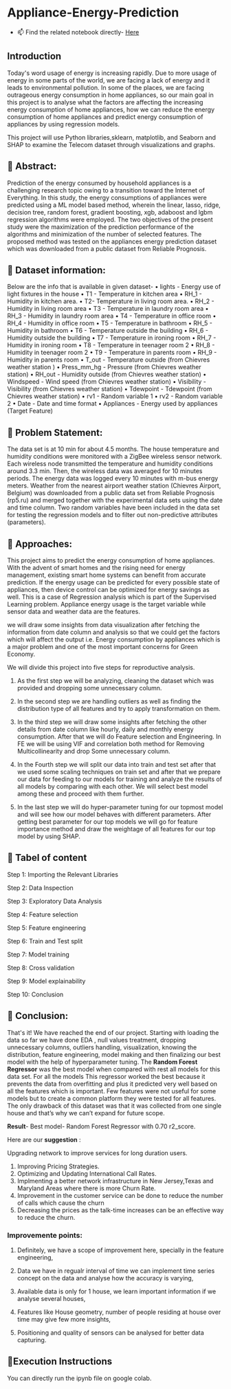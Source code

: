 
# **Appliance-Energy-Prediction**

- 📫 Find the related notebook directly- <a href="https://github.com/Gulzar-khan/Appliances-Energy-Prediction/blob/main/Appliance_Energy_Prediction_Team_colab.ipynb" target="_blank">Here</a> 


## **Introduction**
Today's word usage of energy is increasing rapidly. Due to more usage of energy in some parts of the world, we are facing a lack of energy and it leads to environmental pollution. In some of the places, we are facing outrageous energy consumption in home appliances, so our main goal in this project is to analyse what the factors are affecting the increasing energy consumption of home appliances, how we can reduce the energy consumption of home appliances and predict energy consumption of appliances by using regression models.

This project will use Python libraries,sklearn, matplotlib, and Seaborn and SHAP to examine the Telecom dataset through visualizations and graphs.

## **📖 Abstract:** 
Prediction of the energy consumed by household appliances is a challenging research topic owing to a transition toward the Internet of Everything. In this study, the energy consumptions of appliances were predicted using a ML model based method, wherein the linear, lasso, ridge, decision tree, random forest, gradient boosting, xgb, adaboost and lgbm regression algorithms were employed. The two objectives of the present study were the maximization of the prediction performance of the algorithms and minimization of the number of selected features. The proposed method was tested on the appliances energy prediction dataset which was downloaded from a public dataset from Reliable Prognosis.


## **📖 Dataset information:**
Below are the info that is available in given dataset-
•	lights - Energy use of light fixtures in the house
•	T1 - Temperature in kitchen area 
•	RH_1 -  Humidity in kitchen area. 
•	T2- Temperature in living room area.
•	RH_2 - Humidity in living room area 
•	T3 - Temperature in laundry room area
•	RH_3  - Humidity in laundry room area 
•	T4 - Temperature in office room 
•	RH_4 - Humidity in office room 
•	T5 - Temperature in bathroom 
•	RH_5 - Humidity in bathroom 
•	T6 - Temperature outside the building 
•	RH_6 - Humidity outside the building 
•	T7 - Temperature in ironing room 
•	RH_7 - Humidity in ironing room 
•	T8 - Temperature in teenager room 2 
•	RH_8  - Humidity in teenager room 2 
•	T9 - Temperature in parents room 
•	RH_9 - Humidity in parents room 
•	T_out - Temperature outside (from Chievres weather station )
•	Press_mm_hg - Pressure (from Chievres weather station) 
•	RH_out - Humidity outside (from Chievres weather station) 
•	Windspeed - Wind speed (from Chievres weather station) 
•	Visibility - Visibility (from Chievres weather station) 
•	Tdewpoint - Tdewpoint (from Chievres weather station) 
•	rv1 - Random variable 1 
•	rv2 - Random variable 2
•	Date - Date and time format 
•	Appliances - Energy used by appliances (Target Feature)

## **📖 Problem Statement:**

The data set is at 10 min for about 4.5 months. The house temperature and humidity conditions were monitored with a ZigBee wireless sensor network. Each wireless node transmitted the temperature and humidity conditions around 3.3 min. Then, the wireless data was averaged for 10 minutes periods. The energy data was logged every 10 minutes with m-bus energy meters. Weather from the nearest airport weather station (Chievres Airport, Belgium) was downloaded from a public data set from Reliable Prognosis (rp5.ru) and merged together with the experimental data sets using the date and time column. Two random variables have been included in the data set for testing the regression models and to filter out non-predictive attributes (parameters).

## **📖 Approaches:**

This project aims to predict the energy consumption of home appliances. With the advent of smart homes and the rising need for energy management, existing smart home systems can benefit from accurate prediction. If the energy usage can be predicted for every possible state of appliances, then device control can be optimized for energy savings as well. This is a case of Regression analysis which is part of the Supervised Learning problem. Appliance energy usage is the target variable while sensor data and weather data are the features.

we will draw some insights from data visualization after fetching the information from date column and analysis so that we could get the factors which will affect the output i.e. Energy consumption by appliances which is a major problem and one of the most important concerns for Green Economy.

We will divide this project into five steps for reproductive analysis.

1. As the first step we will be analyzing, cleaning the dataset which was provided and dropping some unnecessary column.

2. In the second step we are handling outliers as well as finding the distribution type of all features and try to apply transformation on them.

3. In the third step we will draw some insights after fetching the other details from date column like hourly, daily and monthly energy consumption. After that we will do Feature selection and Engineering. In FE we will be using VIF and correlation both method for Removing Multicollinearity and drop Some unnecessary column.

4. In the Fourth step we will split our data into train and test set after that we used some scaling techniques on train set and after that we prepare our data for feeding to our models for training and analyze the results of all models by comparing with each other. We will select best model among these and proceed with them further.

5. In the last step we will do hyper-parameter tuning for our topmost model and will see how our model behaves with different parameters. After getting best parameter for our top models we will go for feature importance method and draw the weightage of all features for our top model by using SHAP.


## **📖 Tabel of content**

Step 1: Importing the Relevant Libraries

Step 2: Data Inspection

Step 3: Exploratory Data Analysis

Step 4: Feature selection

Step 5: Feature engineering

Step 6: Train and Test split

Step 7: Model training

Step 8: Cross validation

Step 9: Model explainability

Step 10: Conclusion

## **📖 Conclusion:** 
That's it! We have reached the end of our project.
Starting with loading the data so far we have done EDA , null values treatment, dropping unnecessary columns, outliers handling, visualization, knowing the distribution, feature engineering, model making and then finalizing our best model with the help of hyperparameter tuning.
The **Random Forest Regressor** was the best model when compared with rest all models for this data set. For all the models This regressor worked the best because it prevents the data from overfitting and plus it predicted very well based on all the features which is important. Few features were not useful for some models but to create a common platform they were tested for all features.
The only drawback of this dataset was that it was collected from one single house and that’s why we can’t expand for future scope.

**Result**- Best model- Random Forest Regressor with 0.70 r2_score.

Here are our **suggestion** :

Upgrading network to improve services for long duration users.
1. Improving Pricing Strategies.
2. Optimizing and Updating International Call Rates.
3. Implmenting a better network infrastructure in New Jersey,Texas and Maryland Areas where there is more Churn Rate.
4. Improvement in the customer service can be done to reduce the number of calls which cause the churn
4. Decreasing the prices as the talk-time increases can be an effective way to reduce the churn.




### **Improvemente points:**
1. Definitely, we have a scope of improvement here, specially in the feature engineering,

2. Data we have in regualr interval of time we can implement time series concept on the data and analyse how the accuracy is varying,

3. Available data is only for 1 house, we learn important information if we analyse several houses,

4. Features like House geometry, number of people residing at house over time may give few more insights,
5. Positioning and quality of sensors can be analysed for better data capturing.

## **📖Execution Instructions**

You can directly run the ipynb file on google colab.
